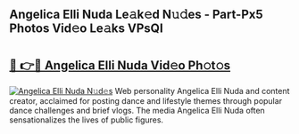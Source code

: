 ## Angelica Elli Nuda Le𝚊k𝚎d N𝚞𝚍es - Part-Px5 Photos Vid𝚎o Le𝚊ks VPsQI

# <h2><a href="http://fbeuf8.evod.top/?m=Angelica+Elli+Nuda">🔗 👉🔴 Angelica Elli Nuda Vid𝚎o Ph𝚘t𝚘s</a></h2>

[![Angelica Elli Nuda N𝚞d𝚎s](https://i.imgur.com/8V9OHl7.gif)](http://fbeuf8.evod.top/?m=Angelica+Elli+Nuda)
Web personality Angelica Elli Nuda and content creator, acclaimed for posting dance and lifestyle themes through popular dance challenges and brief vlogs. The media Angelica Elli Nuda often sensationalizes the lives of public figures. 
